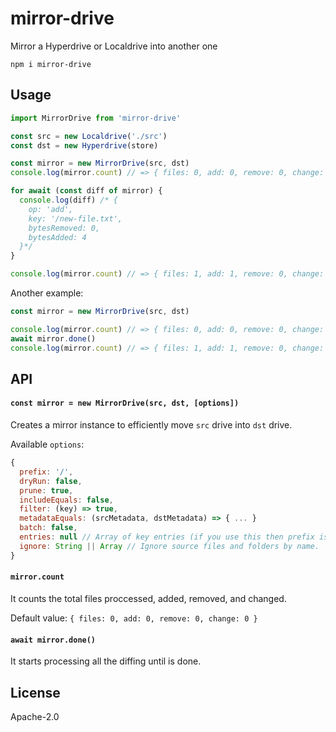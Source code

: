 # mirror-drive

Mirror a Hyperdrive or Localdrive into another one

```
npm i mirror-drive
```

## Usage
```js
import MirrorDrive from 'mirror-drive'

const src = new Localdrive('./src')
const dst = new Hyperdrive(store)

const mirror = new MirrorDrive(src, dst)
console.log(mirror.count) // => { files: 0, add: 0, remove: 0, change: 0 }

for await (const diff of mirror) {
  console.log(diff) /* {
    op: 'add',
    key: '/new-file.txt',
    bytesRemoved: 0,
    bytesAdded: 4
  }*/
}

console.log(mirror.count) // => { files: 1, add: 1, remove: 0, change: 0 }
```

Another example:
```js
const mirror = new MirrorDrive(src, dst)

console.log(mirror.count) // => { files: 0, add: 0, remove: 0, change: 0 }
await mirror.done()
console.log(mirror.count) // => { files: 1, add: 1, remove: 0, change: 0 }
```

## API

#### `const mirror = new MirrorDrive(src, dst, [options])`

Creates a mirror instance to efficiently move `src` drive into `dst` drive.

Available `options`:
```js
{
  prefix: '/',
  dryRun: false,
  prune: true,
  includeEquals: false,
  filter: (key) => true,
  metadataEquals: (srcMetadata, dstMetadata) => { ... }
  batch: false,
  entries: null // Array of key entries (if you use this then prefix is ignored)
  ignore: String || Array // Ignore source files and folders by name.
}
```

#### `mirror.count`

It counts the total files proccessed, added, removed, and changed.

Default value: `{ files: 0, add: 0, remove: 0, change: 0 }`

#### `await mirror.done()`

It starts processing all the diffing until is done.

## License

Apache-2.0
